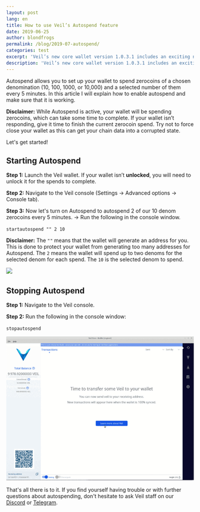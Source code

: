 ```yaml
---
layout: post
lang: en
title: How to use Veil’s Autospend feature
date: 2019-06-25
author: blondfrogs
permalink: /blog/2019-07-autospend/
categories: test
excerpt: 'Veil’s new core wallet version 1.0.3.1 includes an exciting new feature, called Autospend. Let’s explore how it works.'
description: 'Veil’s new core wallet version 1.0.3.1 includes an exciting new feature, called Autospend. Let’s explore how it works.'
---
```


Autospend allows you to set up your wallet to spend zerocoins of a chosen denomination (10, 100, 1000, or 10,000) and a selected number of them every 5 minutes. In this article I will explain how to enable autospend and make sure that it is working.
 
**Disclaimer:** While Autospend is active, your wallet will be spending zerocoins, which can take some time to complete. If your wallet isn’t responding, give it time to finish the current zerocoin spend. Try not to force close your wallet as this can get your chain data into a corrupted state.
 
Let's get started!

## Starting Autospend
 
**Step 1:** Launch the Veil wallet. If your wallet isn’t **unlocked**, you will need to unlock it for the spends to complete.
 
**Step 2:** Navigate to the Veil console (Settings -> Advanced options -> Console tab).
 
**Step 3:** Now let's turn on Autospend to autospend 2 of our 10 denom zerocoins every 5 minutes. -> Run the following in the console window.
 
`startautospend "" 2 10`
 
**Disclaimer:** The `""` means that the wallet will generate an address for you. This is done to protect your wallet from generating too many addresses for Autospend. The `2` means the wallet will spend up to two denoms for the selected denom for each spend. The `10` is the selected denom to spend.
 
![](/uploads/blog/2019-07-03-autospend1.gif)
 
## Stopping Autospend

**Step 1:** Navigate to the Veil console.
 
**Step 2:** Run the following in the console window:
 
`stopautospend`

![](/uploads/blog/2019-07-03-autospend2.gif)
 
That's all there is to it. If you find yourself having trouble or with further questions about autospending, don't hesitate to ask Veil staff on our [Discord](https://discord.veil-project.com/) or [Telegram](https://telegram.veil-project.com/).